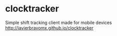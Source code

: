 # clocktracker
Simple shift tracking client made for mobile devices http://javierbravomx.github.io/clocktracker
